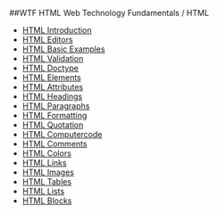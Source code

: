 ##WTF HTML
Web Technology Fundamentals / HTML
* [HTML Introduction](./HTML-Introduction.md)  
* [HTML Editors](./HTML-Editors.md)  
* [HTML Basic Examples](./HTML-Basic-Examples.md)  
* [HTML Validation](./HTML-Validation.md)  
* [HTML Doctype](./HTML-Doctype.md)  
* [HTML Elements](./HTML-Elements.md)  
* [HTML Attributes](./HTML-Attributes.md)  
* [HTML Headings](./HTML-Headings.md)  
* [HTML Paragraphs](./HTML-Paragraphs.md)  
* [HTML Formatting](./HTML-Formatting.md)  
* [HTML Quotation](./HTML-Quotation.md)  
* [HTML Computercode](./HTML-Computercode.md)  
* [HTML Comments](./HTML-Comments.md)
* [HTML Colors](./HTML-Colors.md)  
* [HTML Links](./HTML-Links.md)
* [HTML Images](./HTML-Images.md)  
* [HTML Tables](./HTML-Tables.md)
* [HTML Lists](./HTML-Lists.md)
* [HTML Blocks](./HTML-Blocks.md)
